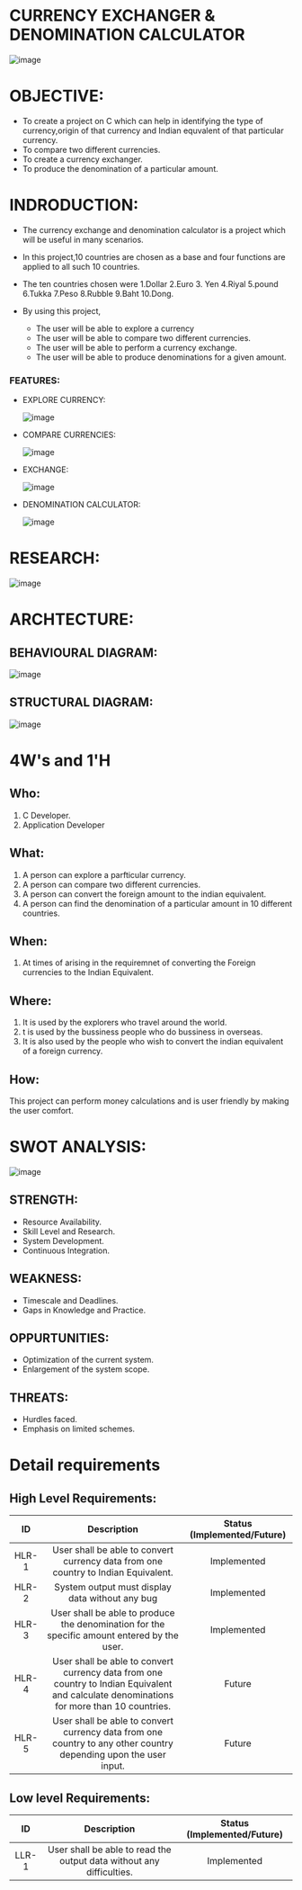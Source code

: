 # CURRENCY EXCHANGER & DENOMINATION CALCULATOR

![image](https://github.com/Varsha-5/M1_Project-name/blob/main/picture.png)

# OBJECTIVE:

* To create a project on C which can help in identifying the type of currency,origin of that currency and Indian equvalent of that particular currency.
* To compare two different currencies.
* To create a currency exchanger.
* To produce the denomination of a particular amount.
# INDRODUCTION:
 
 * The currency exchange and denomination calculator is a project which will be useful in many scenarios.
 * In this project,10 countries are chosen as a base and  four functions are  applied to all such 10 countries.
 * The ten countries chosen were 1.Dollar   2.Euro  3. Yen 4.Riyal  5.pound  6.Tukka 7.Peso   8.Rubble  9.Baht 10.Dong.
 * By using this project,
     
     * The user will be able to explore a currency
     * The user will be able to compare two different currencies.
     * The user will be able to perform a currency exchange.
     * The user will be able to produce denominations for a given amount.
 ### FEATURES:
  
  * EXPLORE CURRENCY:
    
    ![image](https://github.com/Varsha-5/M1_Project-name/blob/main/Certificates_1/EXPLORE%20Diagram.drawio.png)
 
  * COMPARE CURRENCIES:
     
     ![image](https://github.com/Varsha-5/M1_Project-name/blob/main/COMPARE%20Diagram.drawio.png)
     
     
  * EXCHANGE:
  
     ![image](https://github.com/Varsha-5/M1_Project-name/blob/main/EXCHANGE%20Diagram.drawio.png)
 
  * DENOMINATION CALCULATOR:

     ![image](https://github.com/Varsha-5/M1_Project-name/blob/main/DENOMINATION%20Diagram.drawio.png)
  
  # RESEARCH:
  
  ![image](https://github.com/Varsha-5/M1_Project-name/blob/main/ResearchDiagram.drawio.png)
  
  # ARCHTECTURE:
    
   ## BEHAVIOURAL DIAGRAM:
     
   ![image](https://github.com/Varsha-5/M1_Project-name/blob/main/Certificates_1/Untitled%20Behavioural%20Diagram.drawio.png)

   ## STRUCTURAL DIAGRAM:
    
   ![image](https://github.com/Varsha-5/M1_Project-name/blob/main/STRUCUTALDiagram.drawio.png)

  
  # 4W&#39;s and 1&#39;H

## Who:

1. C Developer.
2. Application Developer

## What:

1. A person can explore a parfticular currency.
2. A person can compare two different currencies.
3. A person can convert the foreign amount to the indian equivalent.
4. A person can find the denomination of a particular amount in 10 different countries.


## When:

1. At times of arising in the requiremnet of converting the Foreign currencies to the Indian Equivalent.

## Where:
 
1. It is used by the explorers who travel around the world.
2.  t is used by the bussiness people who do bussiness in overseas.
3. It is also used by the people who wish to convert the indian equivalent of a foreign currency.

## How:

This project can perform money  calculations  and  is user friendly by making the user comfort.

# SWOT ANALYSIS:
 
 ![image](https://github.com/Varsha-5/M1_Project-name/blob/main/swot%20pic.png)
 
 ## STRENGTH:
  *  Resource Availability.
  *  Skill Level and Research.
  *  System Development.
  *  Continuous Integration.

 ## WEAKNESS:
  * Timescale and Deadlines.
  * Gaps in Knowledge and Practice.
 
 ## OPPURTUNITIES:
  * Optimization of the current system.
  * Enlargement of the system scope.

 ## THREATS:
  * Hurdles faced.
  * Emphasis on limited schemes.


# Detail requirements


## High Level Requirements:


| ID | Description | Status (Implemented/Future)|
|:---:|:---:|:---:|
|HLR-1| User shall be able to convert currency data from one country to Indian Equivalent.|Implemented|
|HLR-2| System output must display data without any bug |Implemented|
|HLR-3| User shall be able to produce the denomination for the specific amount entered by the user.|Implemented|
|HLR-4| User shall be able to convert currency data from one country to Indian Equivalent and calculate denominations for more than 10 countries.|Future|
|HLR-5| User shall be able to convert currency data from one country to any other country depending upon the user input.|Future|


##  Low level Requirements:


| ID | Description | Status (Implemented/Future)|
|:---:|:---:|:---:|
|LLR-1|User shall be able to read the output data without any difficulties.|Implemented| 
  

         
